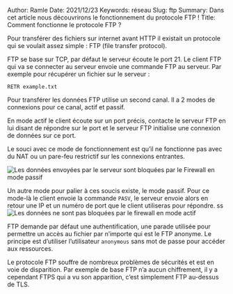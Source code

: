 Author: Ramle 
Date: 2021/12/23
Keywords: réseau
Slug: ftp
Summary: Dans cet article nous découvrirons le fonctionnement du protocole FTP !
Title: Comment fonctionne le protocole FTP ?

Pour transférer des fichiers sur internet avant HTTP il existait un protocole qui se voulait assez simple : FTP (file transfer protocol).

FTP se base sur TCP, par défaut le serveur écoute le port 21. Le client FTP qui va se connecter au serveur envoie une commande FTP au serveur. Par exemple pour récupérer un fichier sur le serveur :

`RETR example.txt` 

Pour transférer les données FTP utilise un second canal. Il a 2 modes de connexions pour ce canal, actif et passif.

En mode actif le client écoute sur un port précis, contacte le serveur FTP en lui disant de répondre sur le port et le serveur FTP initialise une connexion de données sur ce port.

Le souci avec ce mode de fonctionnement est qu’il ne fonctionne pas avec du NAT ou un pare-feu restrictif sur les connexions entrantes.

![Les données envoyées par le serveur sont bloquées par le Firewall en mode passif](/static/img/ftp/passif.png)

Un autre mode pour palier à ces soucis existe, le mode passif. Pour ce mode-là le client envoie la commande `PASV`, le serveur envoie alors en retour une IP et un numéro de port que le client utiliseras pour répondre.
ss
![Les données ne sont pas bloquées par le firewall en mode actif](/static/img/ftp/actif.png)

FTP demande par défaut une authentification, une parade utilisée pour permettre un accès au fichier par n’importe qui est le FTP anonyme. Le principe est d’utiliser l’utilisateur `anonymous` sans mot de passe pour accéder aux ressources.

Le protocole FTP souffre de nombreux problèmes de sécurités et est en voie de disparition. Par exemple de base FTP n’a aucun chiffrement, il y a cependant FTPS qui a vu son apparition, c’est simplement FTP au-dessus de TLS.
